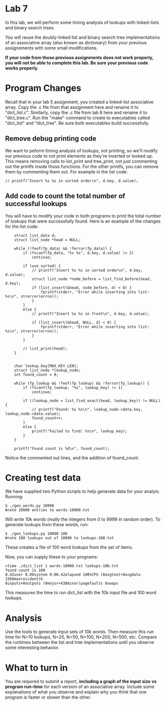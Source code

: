 # Lab 7

In this lab, we will perform some timing analysis of lookups with
linked-lists and binary search trees.

You will reuse the doubly-linked list and binary search
tree implementations of an associative array (also known as
dictionary) from your previous assignements with some small
modifications.

**If your code from those previous assignments does not work properly,
you will not be able to complete this lab. Be sure your previous code
works properly.**


# Program Changes

Recall that in your lab 5 assignment, you created a linked-list
associative array. Copy the .c file from that assignment here and
rename it to "dict_list.c". Similarly, copy the .c file from lab 6
here and rename it to "dict_tree.c". Run the "make" command to create
to executables called "dict_list" and "dict_tree". Be sure both
executables build successfully.

## Remove debug printing code
We want to peform timing analysis of lookups, not printing, so we'll
modify our previous code to not print elements as they're inserted or
looked up. This means removing calls to list_print and tree_print, not
just commenting out the printfs inside those functions. For the other
printfs, you can remove them by commenting them out. For example in
the list code:

```
// printf("Insert %s %s in sorted order\n", d.key, d.value);
```


## Add code to count the total number of successful lookups
You will have to modify your code in both programs to print the total
number of lookups that were successfully found. Here is an example of
the changes for the list code:

```
	struct list_data d;
	struct list_node *head = NULL;
	
	while (!feof(fp_data) && !ferror(fp_data)) {
		if (fscanf(fp_data, "%s %s", d.key, d.value) != 2)
			continue;
		
		if (use_sorted) {
			// printf("Insert %s %s in sorted order\n", d.key, d.value);
			struct list_node *node_before = list_find_before(head, d.key);
			if (list_insert(&head, node_before, d) < 0) {
				fprintf(stderr, "Error while inserting into list: %s\n", strerror(errno));
			}
		}
		else {
			// printf("Insert %s %s in front\n", d.key, d.value);

			if (list_insert(&head, NULL, d) < 0) {
				fprintf(stderr, "Error while inserting into list: %s\n", strerror(errno));
			}
		}

		// list_print(head);
	}


	char lookup_key[MAX_KEY_LEN];
	struct list_node *lookup_node;
	int found_count = 0;

	while (fp_lookup && !feof(fp_lookup) && !ferror(fp_lookup)) {
		if (fscanf(fp_lookup, "%s", lookup_key) != 1)
			continue;

		if ((lookup_node = list_find_exact(head, lookup_key)) != NULL) {
			// printf("Found: %s %s\n", lookup_node->data.key, lookup_node->data.value);
			found_count++;
		}
		else {
			printf("Failed to find: %s\n", lookup_key);
		}
	}

	printf("Found count is %d\n", found_count);
```

Notice the commented out lines, and the addition of found_count.

# Creating test data

We have supplied two Python scripts to help generate data for your
analyis.
Running:
```
$ ./gen_words.py 10000
Wrote 10000 entries to words-10000.txt
```

Will write 10k words (really the integers from 0 to 9999 in random
order). To generate lookups from these words, run:
```
$ ./gen_lookups.py 10000 100 
Wrote 100 lookups out of 10000 to lookups-100.txt
```
These creates a file of 100 word lookups from the set of items.

Now, you can supply these to your programs:
```
>time ./dict_list 1 words-10000.txt lookups-100.txt
found count is 100
0.42user 0.00system 0:00.42elapsed 100%CPU (0avgtext+0avgdata 1568maxresident)k
0inputs+0outputs (0major+438minor)pagefaults 0swaps
```

This measures the time to run dict_list with the 10k input file and
100 word lookups.

# Analysis
Use the tools to generate input sets of 10k words. Then measure this
run time for N=10 lookups, N=20, N=50, N=100, N=200, N=500,
etc. Compare the runtimes between the list and tree implementations
until you observe some interesting behavior.

# What to turn in
You are required to submit a report, **including a graph of the input
size vs program run-time** for each version of an associative
array. Include some explanations of what you observe and explain why
you think that one program is faster or slower than the other.
